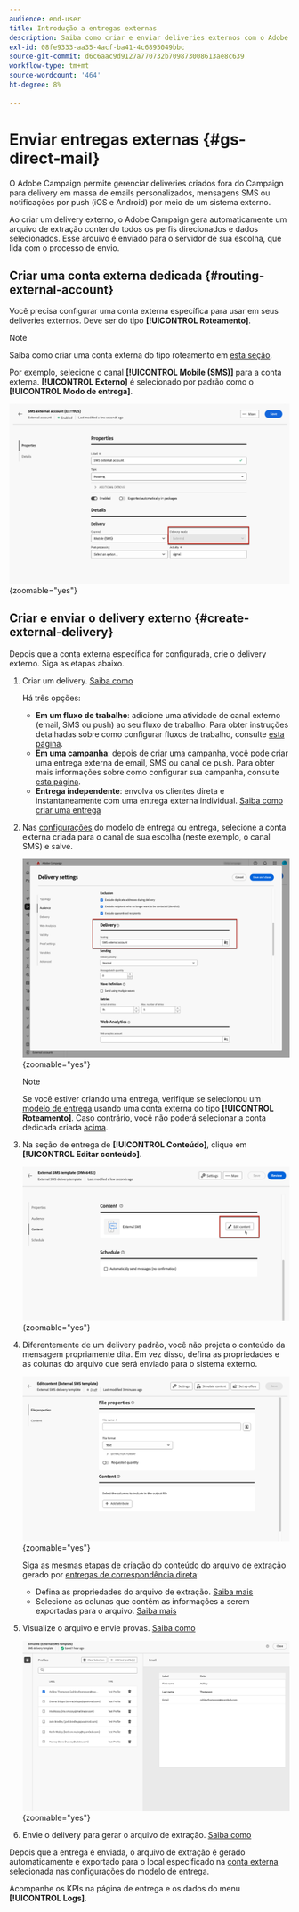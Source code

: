 ```yaml
---
audience: end-user
title: Introdução a entregas externas
description: Saiba como criar e enviar deliveries externos com o Adobe Campaign Web
exl-id: 08fe9333-aa35-4acf-ba41-4c6895049bbc
source-git-commit: d6c6aac9d9127a770732b709873008613ae8c639
workflow-type: tm+mt
source-wordcount: '464'
ht-degree: 8%

---
```


# Enviar entregas externas {#gs-direct-mail}

O Adobe Campaign permite gerenciar deliveries criados fora do Campaign para delivery em massa de emails personalizados, mensagens SMS ou notificações por push (iOS e Android) por meio de um sistema externo.

<!--The supported channels are Email, Mobile (SMS), and Push (iOS and Android).-->

Ao criar um delivery externo, o Adobe Campaign gera automaticamente um arquivo de extração contendo todos os perfis direcionados e dados selecionados. Esse arquivo é enviado para o servidor de sua escolha, que lida com o processo de envio.

## Criar uma conta externa dedicada {#routing-external-account}

Você precisa configurar uma conta externa específica para usar em seus deliveries externos. Deve ser do tipo **[!UICONTROL Roteamento]**.

>[!NOTE]
>
>Saiba como criar uma conta externa do tipo roteamento em [esta seção](../administration/external-account.md#routing).

Por exemplo, selecione o canal **[!UICONTROL Mobile (SMS)]** para a conta externa. **[!UICONTROL Externo]** é selecionado por padrão como o **[!UICONTROL Modo de entrega]**.

![Configuração do modo de entrega da conta externa](../administration/assets/external-account-delivery-mode.png){zoomable="yes"}

## Criar e enviar o delivery externo {#create-external-delivery}

Depois que a conta externa específica for configurada, crie o delivery externo. Siga as etapas abaixo.

1. Criar um delivery. [Saiba como](create-deliveries.md)

   Há três opções:

   * **Em um fluxo de trabalho**: adicione uma atividade de canal externo (email, SMS ou push) ao seu fluxo de trabalho. Para obter instruções detalhadas sobre como configurar fluxos de trabalho, consulte [esta página](../workflows/gs-workflow-creation.md).
   * **Em uma campanha**: depois de criar uma campanha, você pode criar uma entrega externa de email, SMS ou canal de push. Para obter mais informações sobre como configurar sua campanha, consulte [esta página](../campaigns/gs-campaigns.md).
   * **Entrega independente**: envolva os clientes direta e instantaneamente com uma entrega externa individual. [Saiba como criar uma entrega](../msg/gs-deliveries.md)

1. Nas [configurações](../advanced-settings/delivery-settings.md) do modelo de entrega ou entrega, selecione a conta externa criada para o canal de sua escolha (neste exemplo, o canal SMS) e salve.

   ![Configuração de roteamento de entrega externa](assets/external-delivery-routing.png){zoomable="yes"}

   >[!NOTE]
   >
   >Se você estiver criando uma entrega, verifique se selecionou um [modelo de entrega](delivery-template.md) usando uma conta externa do tipo **[!UICONTROL Roteamento]**. Caso contrário, você não poderá selecionar a conta dedicada criada [acima](#routing-external-account).

1. Na seção de entrega de **[!UICONTROL Conteúdo]**, clique em **[!UICONTROL Editar conteúdo]**.

   ![Editar conteúdo na entrega externa](assets/external-delivery-edit-content.png){zoomable="yes"}

1. Diferentemente de um delivery padrão, você não projeta o conteúdo da mensagem propriamente dita. Em vez disso, defina as propriedades e as colunas do arquivo que será enviado para o sistema externo.

   ![Configuração de propriedades de arquivo para entrega externa](assets/external-delivery-file-properties.png){zoomable="yes"}

   Siga as mesmas etapas de criação do conteúdo do arquivo de extração gerado por [entregas de correspondência direta](../direct-mail/content-direct-mail.md):

   * Defina as propriedades do arquivo de extração. [Saiba mais](../direct-mail/content-direct-mail.md#properties)
   * Selecione as colunas que contêm as informações a serem exportadas para o arquivo. [Saiba mais](../direct-mail/content-direct-mail.md#content)

1. Visualize o arquivo e envie provas<!--not in UI right now - to check-->. [Saiba como](../direct-mail/send-direct-mail.md#preview-dm)

   ![Simular entrega externa](assets/external-delivery-simulate.png){zoomable="yes"}

1. Envie o delivery para gerar o arquivo de extração. [Saiba como](../direct-mail/send-direct-mail.md#send-dm)

Depois que a entrega é enviada, o arquivo de extração é gerado automaticamente e exportado para o local especificado na [conta externa](../administration/external-account.md#create-ext-account) selecionada nas configurações do modelo de entrega.

Acompanhe os KPIs na página de entrega e os dados do menu **[!UICONTROL Logs]**.